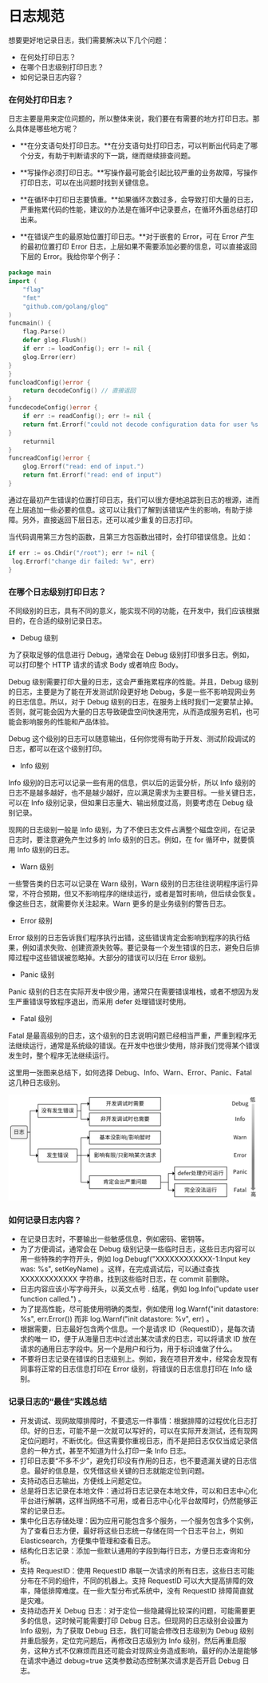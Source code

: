 # 日志规范

想要更好地记录日志，我们需要解决以下几个问题：

- 在何处打印日志？
- 在哪个日志级别打印日志？
- 如何记录日志内容？

### 在何处打印日志？

日志主要是用来定位问题的，所以整体来说，我们要在有需要的地方打印日志。那么具体是哪些地方呢？

- **在分支语句处打印日志。**在分支语句处打印日志，可以判断出代码走了哪个分支，有助于判断请求的下一跳，继而继续排查问题。

- **写操作必须打印日志。**写操作最可能会引起比较严重的业务故障，写操作打印日志，可以在出问题时找到关键信息。

- **在循环中打印日志要慎重。**如果循环次数过多，会导致打印大量的日志，严重拖累代码的性能，建议的办法是在循环中记录要点，在循环外面总结打印出来。

- **在错误产生的最原始位置打印日志。**对于嵌套的 Error，可在 Error 产生的最初位置打印 Error 日志，上层如果不需要添加必要的信息，可以直接返回下层的 Error。我给你举个例子：

```go
package main
import (
    "flag"
    "fmt"
    "github.com/golang/glog"
)
funcmain() {
    flag.Parse()
    defer glog.Flush()
    if err := loadConfig(); err != nil {
    glog.Error(err)
}
}
funcloadConfig()error {
    return decodeConfig() // 直接返回
}
funcdecodeConfig()error {
    if err := readConfig(); err != nil {
    return fmt.Errorf("could not decode configuration data for user %s: %v", "colin", err) // 添加必要的信息，用户名称
}
    returnnil
}
funcreadConfig()error {
    glog.Errorf("read: end of input.")
    return fmt.Errorf("read: end of input")
}
```

通过在最初产生错误的位置打印日志，我们可以很方便地追踪到日志的根源，进而在上层追加一些必要的信息。这可以让我们了解到该错误产生的影响，有助于排障。另外，直接返回下层日志，还可以减少重复的日志打印。

当代码调用第三方包的函数，且第三方包函数出错时，会打印错误信息。比如：

```go
if err := os.Chdir("/root"); err != nil {
 log.Errorf("change dir failed: %v", err)
}
```

### 在哪个日志级别打印日志？

不同级别的日志，具有不同的意义，能实现不同的功能，在开发中，我们应该根据目的，在合适的级别记录日志。

- Debug 级别

为了获取足够的信息进行 Debug，通常会在 Debug 级别打印很多日志。例如，可以打印整个 HTTP 请求的请求 Body 或者响应 Body。

Debug 级别需要打印大量的日志，这会严重拖累程序的性能。并且，Debug 级别的日志，主要是为了能在开发测试阶段更好地 Debug，多是一些不影响现网业务的日志信息。所以，对于 Debug 级别的日志，在服务上线时我们一定要禁止掉。否则，就可能会因为大量的日志导致硬盘空间快速用完，从而造成服务宕机，也可能会影响服务的性能和产品体验。

Debug 这个级别的日志可以随意输出，任何你觉得有助于开发、测试阶段调试的日志，都可以在这个级别打印。

- Info 级别

Info 级别的日志可以记录一些有用的信息，供以后的运营分析，所以 Info 级别的日志不是越多越好，也不是越少越好，应以满足需求为主要目标。一些关键日志，可以在 Info 级别记录，但如果日志量大、输出频度过高，则要考虑在 Debug 级别记录。

现网的日志级别一般是 Info 级别，为了不使日志文件占满整个磁盘空间，在记录日志时，要注意避免产生过多的 Info 级别的日志。例如，在 for 循环中，就要慎用 Info 级别的日志。

- Warn 级别

一些警告类的日志可以记录在 Warn 级别，Warn 级别的日志往往说明程序运行异常，不符合预期，但又不影响程序的继续运行，或者是暂时影响，但后续会恢复。像这些日志，就需要你关注起来。Warn 更多的是业务级别的警告日志。

- Error 级别

Error 级别的日志告诉我们程序执行出错，这些错误肯定会影响到程序的执行结果，例如请求失败、创建资源失败等。要记录每一个发生错误的日志，避免日后排障过程中这些错误被忽略掉。大部分的错误可以归在 Error 级别。

- Panic 级别

Panic 级别的日志在实际开发中很少用，通常只在需要错误堆栈，或者不想因为发生严重错误导致程序退出，而采用 defer 处理错误时使用。

- Fatal 级别

Fatal 是最高级别的日志，这个级别的日志说明问题已经相当严重，严重到程序无法继续运行，通常是系统级的错误。在开发中也很少使用，除非我们觉得某个错误发生时，整个程序无法继续运行。

这里用一张图来总结下，如何选择 Debug、Info、Warn、Error、Panic、Fatal 这几种日志级别。

![img](imgs/log_001.png)

### 如何记录日志内容？

- 在记录日志时，不要输出一些敏感信息，例如密码、密钥等。
- 为了方便调试，通常会在 Debug 级别记录一些临时日志，这些日志内容可以用一些特殊的字符开头，例如 log.Debugf("XXXXXXXXXXXX-1:Input key was: %s", setKeyName) 。这样，在完成调试后，可以通过查找 XXXXXXXXXXXX 字符串，找到这些临时日志，在 commit 前删除。
- 日志内容应该小写字母开头，以英文点号 . 结尾，例如 log.Info("update user function called.") 。
- 为了提高性能，尽可能使用明确的类型，例如使用 log.Warnf("init datastore: %s", err.Error()) 而非 log.Warnf("init datastore: %v", err) 。
- 根据需要，日志最好包含两个信息。一个是请求 ID（RequestID），是每次请求的唯一 ID，便于从海量日志中过滤出某次请求的日志，可以将请求 ID 放在请求的通用日志字段中。另一个是用户和行为，用于标识谁做了什么。
- 不要将日志记录在错误的日志级别上。例如，我在项目开发中，经常会发现有同事将正常的日志信息打印在 Error 级别，将错误的日志信息打印在 Info 级别。

### 记录日志的“最佳”实践总结

- 开发调试、现网故障排障时，不要遗忘一件事情：根据排障的过程优化日志打印。好的日志，可能不是一次就可以写好的，可以在实际开发测试，还有现网定位问题时，不断优化。但这需要你重视日志，而不是把日志仅仅当成记录信息的一种方式，甚至不知道为什么打印一条 Info 日志。
- 打印日志要“不多不少”，避免打印没有作用的日志，也不要遗漏关键的日志信息。最好的信息是，仅凭借这些关键的日志就能定位到问题。
- 支持动态日志输出，方便线上问题定位。
- 总是将日志记录在本地文件：通过将日志记录在本地文件，可以和日志中心化平台进行解耦，这样当网络不可用，或者日志中心化平台故障时，仍然能够正常的记录日志。
- 集中化日志存储处理：因为应用可能包含多个服务，一个服务包含多个实例，为了查看日志方便，最好将这些日志统一存储在同一个日志平台上，例如 Elasticsearch，方便集中管理和查看日志。
- 结构化日志记录：添加一些默认通用的字段到每行日志，方便日志查询和分析。
- 支持 RequestID：使用 RequestID 串联一次请求的所有日志，这些日志可能分布在不同的组件，不同的机器上。支持 RequestID 可以大大提高排障的效率，降低排障难度。在一些大型分布式系统中，没有 RequestID 排障简直就是灾难。
- 支持动态开关 Debug 日志：对于定位一些隐藏得比较深的问题，可能需要更多的信息，这时候可能需要打印 Debug 日志。但现网的日志级别会设置为 Info 级别，为了获取 Debug 日志，我们可能会修改日志级别为 Debug 级别并重启服务，定位完问题后，再修改日志级别为 Info 级别，然后再重启服务，这种方式不仅麻烦而且还可能会对现网业务造成影响，最好的办法是能够在请求中通过 debug=true 这类参数动态控制某次请求是否开启 Debug 日志。